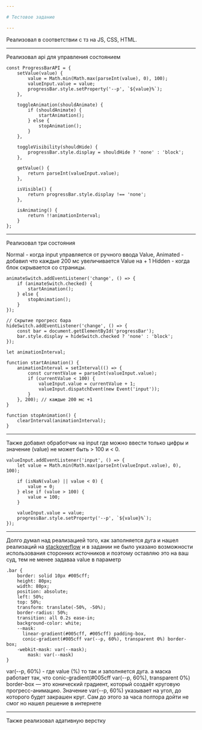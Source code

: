 ```yaml
---

# Тестовое задание

---
```


Реализовал в соответствии с тз на 
JS, CSS, HTML.

---

Реализовал api для управления состоянием 

```
const ProgressBarAPI = {
    setValue(value) {
        value = Math.min(Math.max(parseInt(value), 0), 100);
        valueInput.value = value;
        progressBar.style.setProperty('--p', `${value}%`);
    },

    toggleAnimation(shouldAnimate) {
        if (shouldAnimate) {
            startAnimation();
        } else {
            stopAnimation();
        }
    },

    toggleVisibility(shouldHide) {
        progressBar.style.display = shouldHide ? 'none' : 'block';
    },

    getValue() {
        return parseInt(valueInput.value);
    },

    isVisible() {
        return progressBar.style.display !== 'none';
    },

    isAnimating() {
        return !!animationInterval;
    }
};
```

---

Реализовал три состояния

Normal - когда input управляется от ручного ввода Value,
Animated - добавил что каждые 200 мс увеличивается Value на + 1
Hidden - когда блок скрывается со страницы.

```
animateSwitch.addEventListener('change', () => {
    if (animateSwitch.checked) {
        startAnimation();
    } else {
        stopAnimation();
    }
});

// Скрытие прогресс бара
hideSwitch.addEventListener('change', () => {
    const bar = document.getElementById('progressBar');
    bar.style.display = hideSwitch.checked ? 'none' : 'block';
});

let animationInterval;

function startAnimation() {
    animationInterval = setInterval(() => {
        const currentValue = parseInt(valueInput.value);
        if (currentValue < 100) {
            valueInput.value = currentValue + 1;
            valueInput.dispatchEvent(new Event('input'));
        }
    }, 200); // каждые 200 мс +1
}

function stopAnimation() {
    clearInterval(animationInterval);
}
```

---

Также добавил обработчик на input где можно ввести только цифры и значение (value) не может быть > 100 и < 0.

```
valueInput.addEventListener('input', () => {
    let value = Math.min(Math.max(parseInt(valueInput.value), 0), 100);

    if (isNaN(value) || value < 0) {
        value = 0;
    } else if (value > 100) {
        value = 100;
    }

    valueInput.value = value;
    progressBar.style.setProperty('--p', `${value}%`); 
});
```

---

Долго думал над реализацией того, как заполняется дуга
и нашел реализаций на [stackoverflow](https://stackoverflow.com/questions/13059190/html5-css3-circle-with-partial-border)
и в задании не было указано возможности использования сторонних источников и поэтому оставляю это на ваш суд, тем не менее 
задаваа value в параметр

```
.bar {
    border: solid 10px #005cff;
    height: 80px;
    width: 80px;
    position: absolute;
    left: 50%;
    top: 50%;
    transform: translate(-50%, -50%);
    border-radius: 50%;
    transition: all 0.2s ease-in;
    background-color: white;
    --mask: 
      linear-gradient(#005cff, #005cff) padding-box, 
      conic-gradient(#005cff var(--p, 60%), transparent 0%) border-box;
    -webkit-mask: var(--mask);
        mask: var(--mask)
}
```

var(--p, 60%) - где value (%) то так и заполняется дуга.
а маска работает так, что conic-gradient(#005cff var(--p, 60%), transparent 0%) border-box — это конический градиент, который создаёт круговую прогресс-анимацию. Значение var(--p, 60%) указывает на угол, до которого будет закрашен круг.
Сам до этого за часа полтора дойти не смог но нашел решение в интернете

---

Также реализовал адативную верстку 